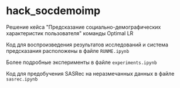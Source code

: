 # hack_socdemoimp
Решение кейса "Предсказание социально-демографических характеристик пользователя" команды Optimal LR

Код для воспроизведения результатов исследований и система предсказания расположены в файле `RUNME.ipynb`

Более подробные эксперименты в файле `experiments.ipynb`

Код для предобучения SASRec на неразмечанных данных в файле `sasrec.ipynb`